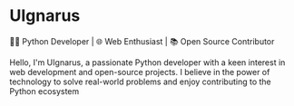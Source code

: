 # UIgnarus
👨‍💻 Python Developer | 🌐 Web Enthusiast | 📚 Open Source Contributor

Hello, I'm UIgnarus, a passionate Python developer with a keen interest in web development and open-source projects. I believe in the power of technology to solve real-world problems and enjoy contributing to the Python ecosystem